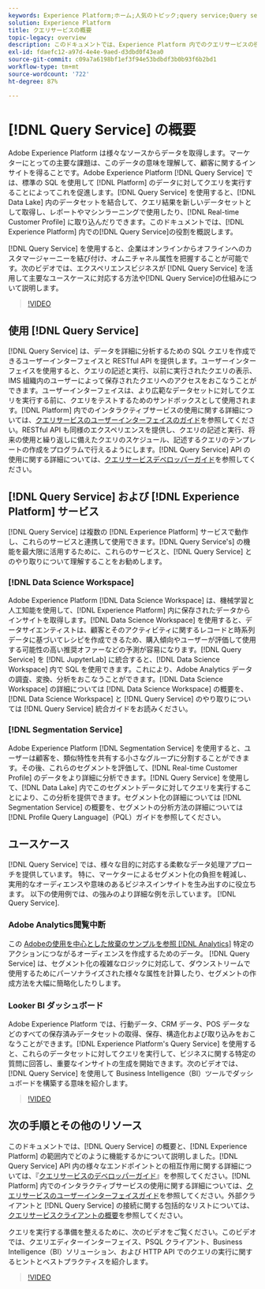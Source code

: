 ```yaml
---
keywords: Experience Platform;ホーム;人気のトピック;query service;Query service;クエリ
solution: Experience Platform
title: クエリサービスの概要
topic-legacy: overview
description: このドキュメントでは、Experience Platform 内でのクエリサービスの役割を概説します。
exl-id: fdaefc12-a97d-4e4e-9aed-d3dbd0f43ea0
source-git-commit: c09a7a6198bf1ef3f94e53bdbdf3b0b93f6b2bd1
workflow-type: tm+mt
source-wordcount: '722'
ht-degree: 87%

---
```


# [!DNL Query Service] の概要

Adobe Experience Platform は様々なソースからデータを取得します。マーケターにとっての主要な課題は、このデータの意味を理解して、顧客に関するインサイトを得ることです。Adobe Experience Platform [!DNL Query Service] では、標準の SQL を使用して [!DNL Platform] のデータに対してクエリを実行することによってこれを促進します。[!DNL Query Service] を使用すると、[!DNL Data Lake] 内のデータセットを結合して、クエリ結果を新しいデータセットとして取得し、レポートやマシンラーニングで使用したり、[!DNL Real-time Customer Profile] に取り込んだりできます。このドキュメントでは、[!DNL Experience Platform] 内での[!DNL Query Service]の役割を概説します。

[!DNL Query Service] を使用すると、企業はオンラインからオフラインへのカスタマージャーニーを結び付け、オムニチャネル属性を把握することが可能です。次のビデオでは、エクスペリエンスビジネスが [!DNL Query Service] を活用して主要なユースケースに対応する方法や[!DNL Query Service]の仕組みについて説明します。

>[!VIDEO](https://video.tv.adobe.com/v/29795?quality=12&learn=on)

## 使用 [!DNL Query Service]

[!DNL Query Service] は、データを詳細に分析するための SQL クエリを作成できるユーザーインターフェイスと RESTful API を提供します。ユーザーインターフェイスを使用すると、クエリの記述と実行、以前に実行されたクエリの表示、IMS 組織内のユーザーによって保存されたクエリへのアクセスをおこなうことができます。ユーザーインターフェイスは、より広範なデータセットに対してクエリを実行する前に、クエリをテストするためのサンドボックスとして使用されます。[!DNL Platform] 内でのインタラクティブサービスの使用に関する詳細については、[クエリサービスのユーザーインターフェイスのガイド](ui/overview.md)を参照してください。RESTful API も同様のエクスペリエンスを提供し、クエリの記述と実行、将来の使用と繰り返しに備えたクエリのスケジュール、記述するクエリのテンプレートの作成をプログラムで行えるようにします。[!DNL Query Service] API の使用に関する詳細については、[クエリサービスデベロッパーガイド](api/getting-started.md)を参照してください。

## [!DNL Query Service] および [!DNL Experience Platform] サービス

[!DNL Query Service] は複数の [!DNL Experience Platform] サービスで動作し、これらのサービスと連携して使用できます。[!DNL Query Service's] の機能を最大限に活用するために、これらのサービスと、[!DNL Query Service] とのやり取りについて理解することをお勧めします。

### [!DNL Data Science Workspace]

Adobe Experience Platform [!DNL Data Science Workspace] は、機械学習と人工知能を使用して、[!DNL Experience Platform] 内に保存されたデータからインサイトを取得します。[!DNL Data Science Workspace] を使用すると、データサイエンティストは、顧客とそのアクティビティに関するレコードと時系列データに基づいてレシピを作成できるため、購入傾向やユーザーが評価して使用する可能性の高い推奨オファーなどの予測が容易になります。[!DNL Query Service] を [!DNL JupyterLab] に統合すると、[!DNL Data Science Workspace] 内で SQL を使用できます。これにより、Adobe Analytics データの調査、変換、分析をおこなうことができます。[!DNL Data Science Workspace] の詳細については [!DNL Data Science Workspace] の概要を、[!DNL Data Science Workspace] と [!DNL Query Service] のやり取りについては [!DNL Query Service] 統合ガイドをお読みください。

### [!DNL Segmentation Service]

Adobe Experience Platform [!DNL Segmentation Service] を使用すると、ユーザーは顧客を、類似特性を共有する小さなグループに分割することができます。その後、これらのセグメントを評価して、[!DNL Real-time Customer Profile] のデータをより詳細に分析できます。[!DNL Query Service] を使用して、[!DNL Data Lake] 内でこのセグメントデータに対してクエリを実行することにより、この分析を提供できます。セグメント化の詳細については [!DNL Segmentation Service] の概要を、セグメントの分析方法の詳細については [!DNL Profile Query Language]（PQL）ガイドを参照してください。

## ユースケース

[!DNL Query Service] では、様々な目的に対応する柔軟なデータ処理アプローチを提供しています。 特に、マーケターによるセグメント化の負担を軽減し、実用的なオーディエンスや意味のあるビジネスインサイトを生み出すのに役立ちます。 以下の使用例では、の強みのより詳細な例を示しています。 [!DNL Query Service].

### Adobe Analytics閲覧中断

この [Adobeの使用を中心とした放棄のサンプルを参照 [!DNL Analytics]](./use-cases/abandoned-browse.md) 特定のアクションにつながるオーディエンスを作成するためのデータ。 [!DNL Query Service] は、セグメント化の複雑なロジックに対応して、ダウンストリームで使用するためにパーソナライズされた様々な属性を計算したり、セグメントの作成方法を大幅に簡略化したりします。

### Looker BI ダッシュボード

Adobe Experience Platform では、行動データ、CRM データ、POS データなどのすべての保存済みデータセットの取得、保存、構造化および取り込みをおこなうことができます。[!DNL Experience Platform's Query Service] を使用すると、これらのデータセットに対してクエリを実行して、ビジネスに関する特定の質問に回答し、重要なインサイトの生成を開始できます。次のビデオでは、[!DNL Query Service] を使用して Business Intelligence（BI）ツールでダッシュボードを構築する意味を紹介します。

>[!VIDEO](https://video.tv.adobe.com/v/28981?quality=12&learn=on)

## 次の手順とその他のリソース

このドキュメントでは、[!DNL Query Service] の概要と、[!DNL Experience Platform] の範囲内でどのように機能するかについて説明しました。[!DNL Query Service] API 内の様々なエンドポイントとの相互作用に関する詳細については、『[クエリサービスのデベロッパーガイド](api/getting-started.md)』を参照してください。[!DNL Platform] 内でのインタラクティブサービスの使用に関する詳細については、[クエリサービスのユーザーインターフェイスガイド](ui/overview.md)を参照してください。外部クライアントと [!DNL Query Service] の接続に関する包括的なリストについては、[クエリサービスクライアントの概要](clients/overview.md)を参照してください。

クエリを実行する準備を整えるために、次のビデオをご覧ください。このビデオでは、クエリエディターインターフェイス、PSQL クライアント、Business Intelligence（BI）ソリューション、および HTTP API でのクエリの実行に関するヒントとベストプラクティスを紹介します。

>[!VIDEO](https://video.tv.adobe.com/v/29811?quality=12&learn=on)

